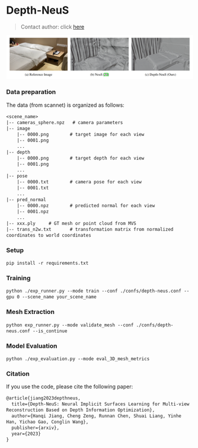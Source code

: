 # Depth-NeuS
> Contact author: click [here](https://hq0709.github.io/about/)


![compare](image/compare.png)

### Data preparation
The data (from scannet) is organized as follows:
```
<scene_name>
|-- cameras_sphere.npz   # camera parameters
|-- image
    |-- 0000.png        # target image for each view
    |-- 0001.png
    ...
|-- depth
    |-- 0000.png        # target depth for each view
    |-- 0001.png
    ...
|-- pose
    |-- 0000.txt        # camera pose for each view
    |-- 0001.txt
    ...
|-- pred_normal
    |-- 0000.npz        # predicted normal for each view
    |-- 0001.npz
    ...
|-- xxx.ply		# GT mesh or point cloud from MVS
|-- trans_n2w.txt       # transformation matrix from normalized coordinates to world coordinates
```


### Setup

```
pip install -r requirements.txt
```

### Training

```
python ./exp_runner.py --mode train --conf ./confs/depth-neus.conf --gpu 0 --scene_name your_scene_name
```

### Mesh Extraction

```
python exp_runner.py --mode validate_mesh --conf ./confs/depth-neus.conf --is_continue
```

### Model Evaluation

```
python ./exp_evaluation.py --mode eval_3D_mesh_metrics
```

### Citation
If you use the code, please cite the following paper:
```
@article{jiang2023depthneus,
  title={Depth-NeuS: Neural Implicit Surfaces Learning for Multi-view Reconstruction Based on Depth Information Optimization},
  author={Hanqi Jiang, Cheng Zeng, Runnan Chen, Shuai Liang, Yinhe Han, Yichao Gao, Conglin Wang},
  publisher={arxiv},
  year={2023}
}
```
